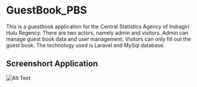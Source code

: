 # GuestBook_PBS
This is a guestbook application for the Central Statistics Agency of Indragiri Hulu Regency. There are two actors, namely admin and visitors. Admin can manage guest book data and user management. Visitors can only fill out the guest book. The technology used is Laravel and MySql database.

**Screenshort Application**
--
![Alt Text](https://github.com/roryrinaldo/WeatherApp_Dicoding/blob/main/Screenshot%202023-10-18%20130223.png)
